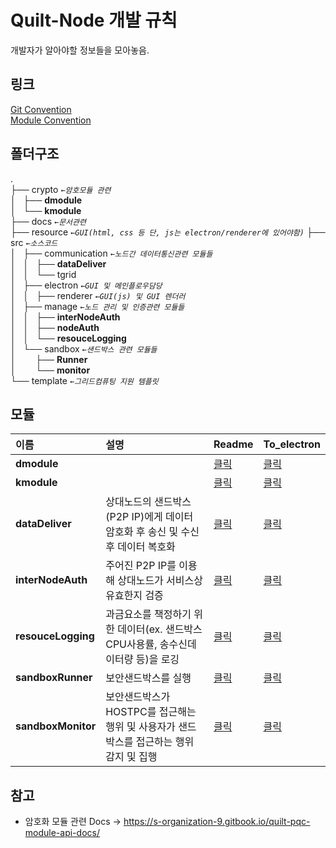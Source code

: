# Quilt-Node 개발 규칙
개발자가 알아야할 정보들을 모아놓음.
## 링크
[Git Convention](./docs/GIT_CONVENTION.md)  
[Module Convention](./docs/MODULE_CONVENTION.md)  

## 폴더구조
.  
├── crypto _`←암호모듈 관련`_  
│   ├── **dmodule**  
│   └── **kmodule**  
├── docs _`←문서관련`_  
├── resource _`←GUI(html, css 등 단, js는 electron/renderer에 있어야함)`_
├── src _`←소스코드`_  
│   ├── communication _`←노드간 데이터통신관련 모듈들`_  
│   │   ├── **dataDeliver**  
│   │   └── tgrid  
│   ├── electron _`←GUI 및 메인플로우담당`_  
│   │   ├── renderer _`←GUI(js) 및 GUI 렌더러`_  
│   ├── manage _`←노드 관리 및 인증관련 모듈들`_  
│   │   ├── **interNodeAuth**  
│   │   ├── **nodeAuth**  
│   │   └── **resouceLogging**  
│   └── sandbox _`←샌드박스 관련 모듈들`_  
│&nbsp;&nbsp;&nbsp;&nbsp;&nbsp;&nbsp;&nbsp;&nbsp;├── **Runner**  
│&nbsp;&nbsp;&nbsp;&nbsp;&nbsp;&nbsp;&nbsp;&nbsp;└── **monitor**  
└── template _`←그리드컴퓨팅 지원 템플릿`_  

## 모듈
|이름|설명|Readme|To_electron|
|:--|:--|:--|:--|
|**dmodule**||[클릭](/crypto/dmodule/README.md)|[클릭](/crypto/dmodule/TO_ELECTRON.md)|
|**kmodule**||[클릭](/crypto/kmodule/README.md)|[클릭](/crypto/kmodule/TO_ELECTRON.md)|
|**dataDeliver**|상대노드의 샌드박스(P2P IP)에게 데이터 암호화 후 송신 및 수신 후 데이터 복호화|[클릭](/src/communication/dataDeliver/README.md)|[클릭](/src/communication/dataDeliver/TO_ELECTRON.md)|
|**interNodeAuth**|주어진 P2P IP를 이용해 상대노드가 서비스상 유효한지 검증|[클릭](/src/manage/interNodeAuth/README.md)|[클릭](/src/manage/interNodeAuth/TO_ELECTRON.md)|
|**resouceLogging**|과금요소를 책정하기 위한 데이터(ex. 샌드박스 CPU사용률, 송수신데이터량 등)을 로깅|[클릭](/src/manage/resouceLogging/README.md)|[클릭](/src/manage/resouceLogging/TO_ELECTRON.md)|
|**sandboxRunner**|보안샌드박스를 실행|[클릭](/src/sandbox/Runner/README.md)|[클릭](/src/sandbox/Runner/TO_ELECTRON.md)|
|**sandboxMonitor**|보안샌드박스가 HOSTPC를 접근해는 행위 및 사용자가 샌드박스를 접근하는 행위 감지 및 집행|[클릭](/src/sandbox/monitor/README.md)|[클릭](/src/sandbox/monitor/TO_ELECTRON.md)|

## 참고
* 암호화 모듈 관련 Docs -> https://s-organization-9.gitbook.io/quilt-pqc-module-api-docs/
